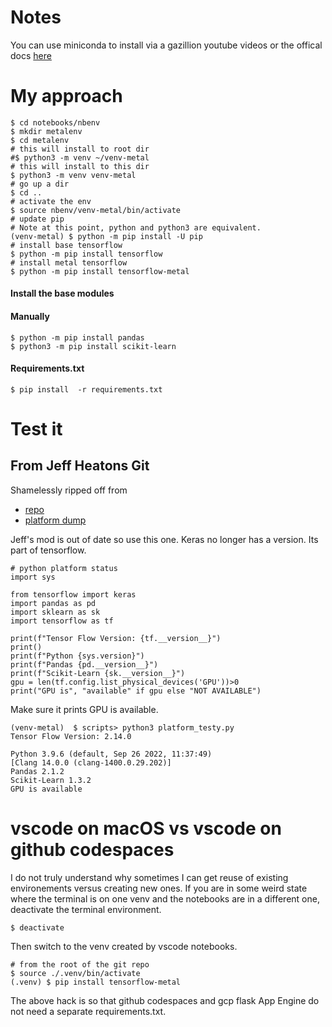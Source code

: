 # Notes

You can use miniconda to install via a gazillion youtube videos or the offical docs [here](https://developer.apple.com/metal/tensorflow-plugin/)


# My approach

```
$ cd notebooks/nbenv
$ mkdir metalenv
$ cd metalenv
# this will install to root dir
#$ python3 -m venv ~/venv-metal
# this will install to this dir
$ python3 -m venv venv-metal
# go up a dir
$ cd ..
# activate the env
$ source nbenv/venv-metal/bin/activate
# update pip
# Note at this point, python and python3 are equivalent.
(venv-metal) $ python -m pip install -U pip
# install base tensorflow
$ python -m pip install tensorflow
# install metal tensorflow
$ python -m pip install tensorflow-metal
```

#### Install the base modules

#### Manually

```
$ python -m pip install pandas
$ python3 -m pip install scikit-learn
```

#### Requirements.txt

```
$ pip install  -r requirements.txt
```

# Test it

## From Jeff Heatons Git

Shamelessly ripped off from

* [repo](https://github.com/jeffheaton/t81_558_deep_learning)
* [platform dump](https://github.com/jeffheaton/t81_558_deep_learning/blob/master/install/tensorflow-install-march-2023.ipynb)



Jeff's mod is out of date so use this one.  Keras no longer has a version.  Its part of tensorflow.

```
# python platform status
import sys

from tensorflow import keras
import pandas as pd
import sklearn as sk
import tensorflow as tf

print(f"Tensor Flow Version: {tf.__version__}")
print()
print(f"Python {sys.version}")
print(f"Pandas {pd.__version__}")
print(f"Scikit-Learn {sk.__version__}")
gpu = len(tf.config.list_physical_devices('GPU'))>0
print("GPU is", "available" if gpu else "NOT AVAILABLE")
```

Make sure it prints GPU is available.

```
(venv-metal)  $ scripts> python3 platform_testy.py
Tensor Flow Version: 2.14.0

Python 3.9.6 (default, Sep 26 2022, 11:37:49)
[Clang 14.0.0 (clang-1400.0.29.202)]
Pandas 2.1.2
Scikit-Learn 1.3.2
GPU is available
```


# vscode on macOS vs vscode on github codespaces

I do not truly understand why sometimes I can get reuse
of existing environements versus creating new ones.  If
you are in some weird state where the terminal is on one venv
and the notebooks are in a different one, deactivate the terminal
environment.

```
$ deactivate
```

Then switch to the venv created by vscode notebooks.

```
# from the root of the git repo
$ source ./.venv/bin/activate
(.venv) $ pip install tensorflow-metal
```

The above hack is so that github codespaces and gcp flask App Engine
do not need a separate requirements.txt.